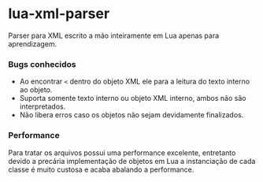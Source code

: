 # lua-xml-parser
Parser para XML escrito a mão inteiramente em Lua apenas para aprendizagem.

### Bugs conhecidos
* Ao encontrar `<` dentro do objeto XML ele para a leitura do texto interno ao objeto.
* Suporta somente texto interno ou objeto XML interno, ambos não são interpretados.
* Não libera erros caso os objetos não sejam devidamente finalizados.

### Performance
Para tratar os arquivos possui uma performance excelente, entretanto devido a precária implementação de objetos em Lua a instanciação de cada classe é muito custosa e acaba abalando a performance.
